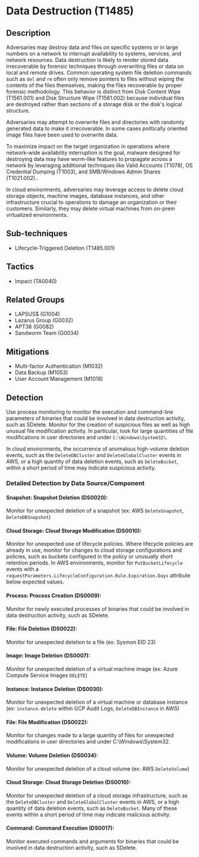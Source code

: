 # Data Destruction (T1485)

## Description
Adversaries may destroy data and files on specific systems or in large numbers on a network to interrupt availability to systems, services, and network resources. Data destruction is likely to render stored data irrecoverable by forensic techniques through overwriting files or data on local and remote drives. Common operating system file deletion commands such as ```del``` and ```rm``` often only remove pointers to files without wiping the contents of the files themselves, making the files recoverable by proper forensic methodology. This behavior is distinct from Disk Content Wipe (T1561.001) and Disk Structure Wipe (T1561.002) because individual files are destroyed rather than sections of a storage disk or the disk's logical structure.

Adversaries may attempt to overwrite files and directories with randomly generated data to make it irrecoverable. In some cases politically oriented image files have been used to overwrite data.

To maximize impact on the target organization in operations where network-wide availability interruption is the goal, malware designed for destroying data may have worm-like features to propagate across a network by leveraging additional techniques like Valid Accounts (T1078), OS Credential Dumping (T1003), and SMB/Windows Admin Shares (T1021.002)..

In cloud environments, adversaries may leverage access to delete cloud storage objects, machine images, database instances, and other infrastructure crucial to operations to damage an organization or their customers. Similarly, they may delete virtual machines from on-prem virtualized environments.

## Sub-techniques
- Lifecycle-Triggered Deletion (T1485.001)

## Tactics
- Impact (TA0040)

## Related Groups
- LAPSUS$ (G1004)
- Lazarus Group (G0032)
- APT38 (G0082)
- Sandworm Team (G0034)

## Mitigations
- Multi-factor Authentication (M1032)
- Data Backup (M1053)
- User Account Management (M1018)

## Detection
Use process monitoring to monitor the execution and command-line parameters of binaries that could be involved in data destruction activity, such as SDelete. Monitor for the creation of suspicious files as well as high unusual file modification activity. In particular, look for large quantities of file modifications in user directories and under ```C:\Windows\System32\```.

In cloud environments, the occurrence of anomalous high-volume deletion events, such as the ```DeleteDBCluster``` and ```DeleteGlobalCluster``` events in AWS, or a high quantity of data deletion events, such as ```DeleteBucket```, within a short period of time may indicate suspicious activity.

### Detailed Detection by Data Source/Component
#### Snapshot: Snapshot Deletion (DS0020): 
Monitor for unexpected deletion of a snapshot (ex: AWS `DeleteSnapshot`, `DeleteDBSnapshot`)

#### Cloud Storage: Cloud Storage Modification (DS0010): 
Monitor for unexpected use of lifecycle policies. Where lifecycle policies are already in use, monitor for changes to cloud storage configurations and policies, such as buckets configured in the policy or unusually short retention periods. In AWS environments, monitor for `PutBucketLifecycle` events with a `requestParameters.LifecycleConfiguration.Rule.Expiration.Days` attribute below expected values.

#### Process: Process Creation (DS0009): 
Monitor for newly executed processes of binaries that could be involved in data destruction activity, such as SDelete.

#### File: File Deletion (DS0022): 
Monitor for unexpected deletion to a file (ex: Sysmon EID 23) 

#### Image: Image Deletion (DS0007): 
Monitor for unexpected deletion of a virtual machine image (ex: Azure Compute Service Images `DELETE`)

#### Instance: Instance Deletion (DS0030): 
Monitor for unexpected deletion of a virtual machine or database instance (ex: `instance.delete` within GCP Audit Logs, `DeleteDBInstance` in AWS)

#### File: File Modification (DS0022): 
Monitor for changes made to a large quantity of files for unexpected modifications in user directories and under C:\Windows\System32\.

#### Volume: Volume Deletion (DS0034): 
Monitor for unexpected deletion of a cloud volume (ex: AWS `DeleteVolume`)

#### Cloud Storage: Cloud Storage Deletion (DS0010): 
Monitor for unexpected deletion of a cloud storage infrastructure, such as the ```DeleteDBCluster``` and ```DeleteGlobalCluster``` events in AWS, or a high quantity of data deletion events, such as ```DeleteBucket```. Many of these events within a short period of time may indicate malicious activity.

#### Command: Command Execution (DS0017): 
Monitor executed commands and arguments for binaries that could be involved in data destruction activity, such as SDelete.

